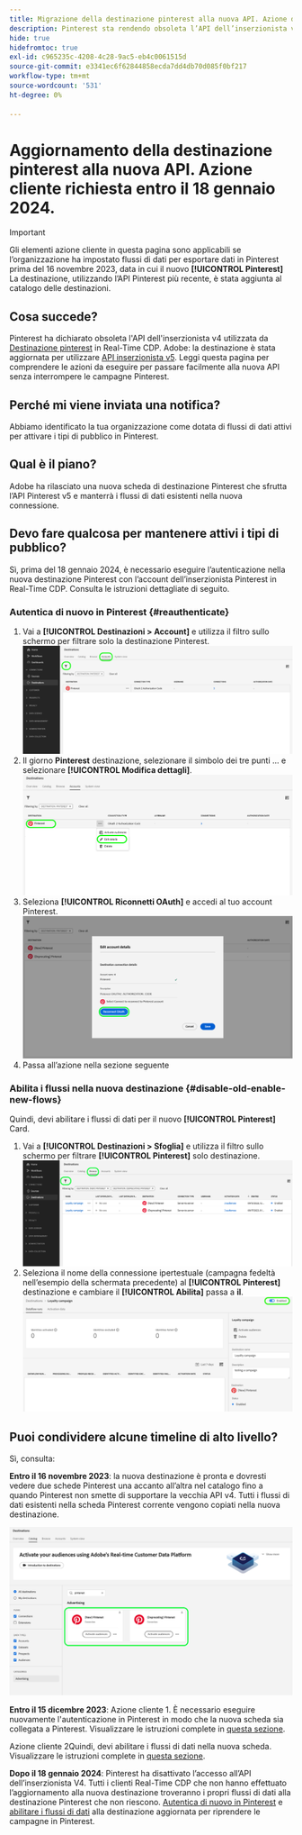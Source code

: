 ```yaml
---
title: Migrazione della destinazione pinterest alla nuova API. Azione del cliente richiesta.
description: Pinterest sta rendendo obsoleta l’API dell’inserzionista v4 attualmente utilizzata dalla destinazione Pinterest in Real-Time CDP. Comprendi le azioni da eseguire per passare facilmente alla nuova API senza interrompere le campagne Pinterest.
hide: true
hidefromtoc: true
exl-id: c965235c-4208-4c28-9ac5-eb4c0061515d
source-git-commit: e3341ec6f62844858ecda7dd4db70d085f0bf217
workflow-type: tm+mt
source-wordcount: '531'
ht-degree: 0%

---
```


# Aggiornamento della destinazione pinterest alla nuova API. Azione cliente richiesta entro il 18 gennaio 2024.

>[!IMPORTANT]
>
>Gli elementi azione cliente in questa pagina sono applicabili se l’organizzazione ha impostato flussi di dati per esportare dati in Pinterest prima del 16 novembre 2023, data in cui il nuovo **[!UICONTROL Pinterest]** La destinazione, utilizzando l’API Pinterest più recente, è stata aggiunta al catalogo delle destinazioni.

## Cosa succede?

Pinterest ha dichiarato obsoleta l&#39;API dell&#39;inserzionista v4 utilizzata da [Destinazione pinterest](/help/destinations/catalog/advertising/pinterest.md) in Real-Time CDP. Adobe: la destinazione è stata aggiornata per utilizzare [API inserzionista v5](https://developers.pinterest.com/docs/getting-started/migration/). Leggi questa pagina per comprendere le azioni da eseguire per passare facilmente alla nuova API senza interrompere le campagne Pinterest.

## Perché mi viene inviata una notifica?

Abbiamo identificato la tua organizzazione come dotata di flussi di dati attivi per attivare i tipi di pubblico in Pinterest.

## Qual è il piano?

Adobe ha rilasciato una nuova scheda di destinazione Pinterest che sfrutta l’API Pinterest v5 e manterrà i flussi di dati esistenti nella nuova connessione.

## Devo fare qualcosa per mantenere attivi i tipi di pubblico?

Sì, prima del 18 gennaio 2024, è necessario eseguire l’autenticazione nella nuova destinazione Pinterest con l’account dell’inserzionista Pinterest in Real-Time CDP. Consulta le istruzioni dettagliate di seguito.

### Autentica di nuovo in Pinterest {#reauthenticate}

1. Vai a **[!UICONTROL Destinazioni > Account]** e utilizza il filtro sullo schermo per filtrare solo la destinazione Pinterest.
   ![Filtra solo account Pinterest](/help/destinations/assets/catalog/advertising/pinterest-migration/filter-pinterest-acconts-only.png)
2. Il giorno **Pinterest** destinazione, selezionare il simbolo dei tre punti ... e selezionare **[!UICONTROL Modifica dettagli]**.
   ![Seleziona Modifica dettagli](/help/destinations/assets/catalog/advertising/pinterest-migration/edit-details-pinterest.png)
3. Seleziona **[!UICONTROL Riconnetti OAuth]** e accedi al tuo account Pinterest.
   ![Seleziona Riconnetti OAuth](/help/destinations/assets/catalog/advertising/pinterest-migration/reconnect-oauth-pinterest.png)
4. Passa all’azione nella sezione seguente

### Abilita i flussi nella nuova destinazione {#disable-old-enable-new-flows}

Quindi, devi abilitare i flussi di dati per il nuovo  **[!UICONTROL Pinterest]** Card.

1. Vai a **[!UICONTROL Destinazioni > Sfoglia]** e utilizza il filtro sullo schermo per filtrare **[!UICONTROL Pinterest]** solo destinazione.
   ![Filtrare i flussi di dati di Pinterest solo nella scheda Sfoglia](/help/destinations/assets/catalog/advertising/pinterest-migration/filter-pinterest-browse.png)
2. Seleziona il nome della connessione ipertestuale (campagna fedeltà nell’esempio della schermata precedente) al **[!UICONTROL Pinterest]** destinazione e cambiare il **[!UICONTROL Abilita]** passa a **il**.
   ![Attiva per le nuove connessioni e disattiva per le connessioni precedenti](/help/destinations/assets/catalog/advertising/pinterest-migration/enable-disable-toggle-new-destination.png)

<!--

While no disruption to your campaigns is expected, remember to check in the Pinterest UI that everything works as expected.

-->

## Puoi condividere alcune timeline di alto livello?

Sì, consulta:

**Entro il 16 novembre 2023**: la nuova destinazione è pronta e dovresti vedere due schede Pinterest una accanto all’altra nel catalogo fino a quando Pinterest non smette di supportare la vecchia API v4. Tutti i flussi di dati esistenti nella scheda Pinterest corrente vengono copiati nella nuova destinazione.

![affiancata la vecchia e la nuova destinazione Pinterest](/help/destinations/assets/catalog/advertising/pinterest-migration/pinterest-two-cards-side-by-side.png)

<!--

>[!IMPORTANT]
>
>After November 16th, 2023 the legacy Pinterest destination is marked **[!UICONTROL Deprecating]**. <span class="preview">Any changes that you make to dataflows to the (Deprecating) Pinterest destination after November 16th will *not* be automatically carried over to the new Pinterest destination. </span>
>For example, we *do not recommend* that you activate new audiences to the old destination after November 16th. If you do that, you will then have to follow the [regular activation steps](/help/destinations/ui/activate-segment-streaming-destinations.md) to add the audience to the new destination once the customer actions are taken.

-->

**Entro il 15 dicembre 2023**: <span class="preview">Azione cliente 1</span>. È necessario eseguire nuovamente l&#39;autenticazione in Pinterest in modo che la nuova scheda sia collegata a Pinterest. Visualizzare le istruzioni complete in [questa sezione](#reauthenticate).

<span class="preview">Azione cliente 2</span>Quindi, devi abilitare i flussi di dati nella nuova scheda. Visualizzare le istruzioni complete in [questa sezione](#disable-old-enable-new-flows).

<!--

>[!IMPORTANT]
>
>After December 15th, 2023, Adobe does not guarantee the integrity of dataflows to the old **[!UICONTROL (Deprecating) Pinterest]** destination.

-->

**Dopo il 18 gennaio 2024**: <span class="preview">Pinterest ha disattivato l’accesso all’API dell’inserzionista V4. Tutti i clienti Real-Time CDP che non hanno effettuato l’aggiornamento alla nuova destinazione troveranno i propri flussi di dati alla destinazione Pinterest che non riescono. [Autentica di nuovo in Pinterest](#reauthenticate) e [abilitare i flussi di dati](#disable-old-enable-new-flows) alla destinazione aggiornata per riprendere le campagne in Pinterest.</span>

<!--

## Other items to note

After you enable the dataflows on the new destination card and disable the dataflows on the old destination cards, you should see no disruption in your campaigns or in the numbers of qualified profiles in the audiences coming in from Adobe Real-Time CDP.

-->
